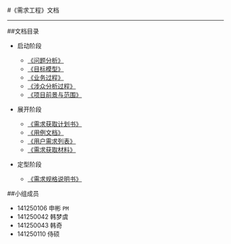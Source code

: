 #《需求工程》文档

---
##文档目录
* 启动阶段
    * <a href="../problemAnalysis" target="_blank">《问题分析》</a>
    * <a href="../goalModel" target="_blank">《目标模型》</a>
    * <a href="../businessProcess" target="_blank">《业务过程》</a>
    * <a href="../stakeholderAnalysis" target="_blank">《涉众分析过程》</a>
    * <a href="../ForegroundAndScope" target="_blank">《项目前景与范围》</a>

* 展开阶段
    * <a href="../AcquisitionProposal" target="_blank">《需求获取计划书》</a>
    * <a href="../UseCaseDocument" target="_blank">《用例文档》</a>
    * <a href="../CaseList" target="_blank">《用户需求列表》</a>
    * <a href="../materialOfRequirementElicitation/" target="_blank">《需求获取材料》</a>
* 定型阶段
    * <a href="../Specifications" target="_blank">《需求规格说明书》</a>


##小组成员
* 141250106 申彬 `PM`
* 141250042 韩梦虞
* 141250043 韩奇
* 141250110 侍硕
